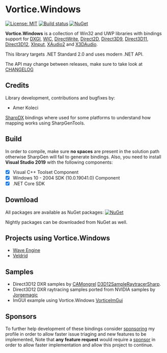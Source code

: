 # Vortice.Windows

[![License: MIT](https://img.shields.io/badge/License-MIT-yellow.svg)](https://github.com/amerkoleci/Vortice.Windows/blob/master/LICENSE)
[![Build status](https://github.com/amerkoleci/Vortice.Windows/workflows/ci/badge.svg)](https://github.com/amerkoleci/Vortice.Windows/actions)
[![NuGet](https://img.shields.io/nuget/v/Vortice.Direct3D12.svg)](https://www.nuget.org/packages?q=Tags%3A%22Vortice.Windows%22,%22Direct3D12%22)

**Vortice.Windows** is a collection of Win32 and UWP libraries with bindings support for [DXGI](https://docs.microsoft.com/en-us/windows/desktop/direct3ddxgi/d3d10-graphics-programming-guide-dxgi), [WIC](https://docs.microsoft.com/en-us/windows/desktop/wic/-wic-lh), [DirectWrite](https://docs.microsoft.com/en-us/windows/desktop/directwrite/direct-write-portal), [Direct2D](https://docs.microsoft.com/en-us/windows/desktop/direct2d/direct2d-portal), [Direct3D9](https://docs.microsoft.com/en-us/windows/win32/direct3d9/dx9-graphics), [Direct3D11](https://docs.microsoft.com/en-us/windows/desktop/direct3d11/atoc-dx-graphics-direct3d-11), [Direct3D12](https://docs.microsoft.com/en-us/windows/desktop/direct3d12/directx-12-programming-guide), [XInput](https://docs.microsoft.com/en-us/windows/win32/xinput/getting-started-with-xinput), [XAudio2](https://docs.microsoft.com/en-us/windows/win32/xaudio2/xaudio2-introduction) and [X3DAudio](https://docs.microsoft.com/it-it/windows/win32/xaudio2/x3daudio).

This library targets .NET Standard 2.0 and uses modern .NET API.

The API may change between releases, make sure to take look at [CHANGELOG](https://github.com/amerkoleci/Vortice.Windows/blob/master/CHANGELOG.md)

## Credits

Library development, contributions and bugfixes by:

- Amer Koleci

[SharpDX](https://github.com/sharpdx/SharpDX) bindings where used for some platforms to understand how mapping works using SharpGenTools.

## Build

In order to compile, make sure **no spaces** are present in the solution path otherwise SharpGen will fail to generate bindings.
Also, you need to install **Visual Studio 2019** with the following components:

- [x] Visual C++ Toolset Component
- [x] Windows 10 - 2004 SDK (10.0.19041.0) Component
- [x] .NET Core SDK

## Download

All packages are available as NuGet packages: [![NuGet](https://img.shields.io/nuget/v/Vortice.Runtime.COM.svg)](https://www.nuget.org/packages?q=Tags%3A%22Vortice.Windows%22)

Nightly packages can be downloaded from NuGet as well.

## Projects using Vortice.Windows

- [Wave Engine](https://waveengine.net/)
- [Veldrid](https://github.com/mellinoe/veldrid)

## Samples
- Direct3D12 DXR samples by [CAMongrel](https://github.com/CAMongrel) [D3D12SampleRaytracerSharp](https://github.com/CAMongrel/D3D12SampleRaytracerSharp).
- Direct3D12 DXR raytracing samples ported from NVIDIA samples by [Jorgemagic](https://github.com/Jorgemagic/CSharpDirectXRaytracing)
- ImGUI example using Vortice.Windows [VorticeImGui](https://github.com/YaakovDavis/VorticeImGui)

## Sponsors
To further help development of these bindings consider [sponsoring](https://github.com/sponsors/amerkoleci) my profile in order to allow faster issue triaging and new features to be implemented, Note that **any feature request** would require a [sponsor](https://github.com/sponsors/amerkoleci) in order to allow faster implementation and allow this project to continue.

